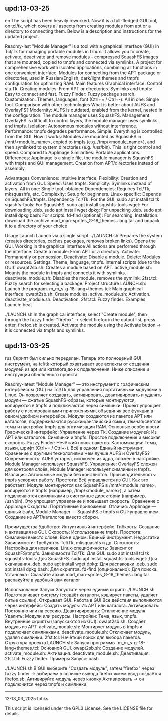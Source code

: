 upd:13-03-25
------------
en
The script has been heavily reworked. Now it is a full-fledged GUI tool, on tcl/tk, which covers all aspects from creating modules from apt or a directory to connecting them. Below is a description and instructions for the updated project.


Readmy-last
"Module Manager" is a tool with a graphical interface (GUI) in Tcl/Tk for managing portable modules in Linux. It allows you to create, activate, deactivate and remove modules - compressed SquashFS images that are mounted, copied to tmpfs and connected via symlinks. A project for comprehensive work with isolated applications, combining all functions in one convenient interface.
Modules for connecting from the APT package or directories, used in Russian/English, dark/light themes and tmpfs configuration for optimizing RAM.
Main features
Graphical interface: Control via Tk.
Creating modules: From APT or directories.
Symlinks and tmpfs: Easy to connect and fast.
Fuzzy Finder: Fuzzy package search.
Customization: Themes, languages, font (Ctrl+= / Ctrl+-).
All in one: Single tool.
Comparison with other technologies
What is better about AUFS and OverlayFS?
Modernity: AUFS is outdated, enabled from the kernel, nested in the configuration. The module manager uses SquashFS.
Management: OverlayFS is difficult to control layers, the module manager uses symlinks and tmpfs.
Isolation: Autonomous modules without interference.
Performance: tmpfs degrades performance.
Simple: Everything is controlled from the GUI.
How it works: Modules are mounted as SquashFS in /mnt/<module_name>, copied to tmpfs (e.g. /tmp/<module_name>), and then symlinked to system directories (e.g. /usr/bin). This is tight control and speed.
Compared to AppImage
Similarities: Portable applications.
Differences: AppImage is a single file, the module manager is SquashFS with tmpfs and GUI management. Creation from APT/directories instead of assembly.

Advantages
Convenience: Intuitive interface.
Flexibility: Creation and activation from GUI.
Speed: Uses tmpfs.
Simplicity: Symlinks instead of layers.
All in one: Single tool.
obtained
Dependencies: Requires Tcl/Tk, mksquashfs, etc.
Complexity: Setup for beginners.
Linux-specific: Depends on SquashFS/tmpfs.
Dependency
Tcl/Tk: For the GUI.
sudo apt install tcl tk
sqashfs-tools: For SquashFS.
sudo apt install squshfs-tools
wget: For downloading .deb.
sudo apt install wget
dpkg: For unpacking .deb.
sudo apt install dpkg
bash: For scripts.
fd-find (optional): For searching.
Installation: download the archive mod_man-sprites_G-18_themes+lang.tar and unpack it to a directory of your choice

Usage
Launch
Launch via a single script:
./LAUNCH.sh
Prepares the system (creates directories, caches packages, removes broken links).
Opens the GUI.
Working in the graphical interface
All actions are performed through the interface:
Create a module: From APT or a directory.
Activate: Permanently or per session.
Deactivate: Disable a module.
Delete: Modules or resources.
Settings: Theme, language, tmpfs.
Internal scripts (due to the GUI):
owapt2sb.sh: Creates a module based on APT.
active_module.sh: Mounts the module in tmpfs and connects it with symlinks.
deactivate_module.sh: Disables the module, removes the symlink.
2fst.tcl: Fuzzy search for selecting a package.
Project structure
LAUNCH.sh: Launch the program.
m_m_s-g-18-lang+themes.tcl: Main graphical interface.
owapt2sb.sh: Create modules.
active_module.sh: Activation.
deactivate_module.sh: Deactivation.
2fst.tcl: Fuzzy finder.
Examples
Launch:
beat

./LAUNCH.sh
In the graphical interface, select "Create module", then through the fuzzy finder "firefox" → select firefox in the output list, press enter, firefox.sb is created.
Activate the module using the Activate button → it is connected via tmpfs and symlinks.

upd:13-03-25
-----------
rus
Скрипт был сильно переделан. Теперь это полноценый GUI инструмент, на tcl/tk  который охватывает все аспекты от создания модулей из apt или каталога,до их подключения. Ниже описание и инструкции обновленого проекта.

Readmy-latest
"Module Manager" — это инструмент с графическим интерфейсом (GUI) на Tcl/Tk для управления портативными модулями в Linux. Он позволяет создавать, активировать, деактивировать и удалять модули — сжатые SquashFS-образы, которые монтируются, копируются в tmpfs и подключаются через симлинки. Проект упрощает работу с изолированными приложениями, объединяя все функции в одном удобном интерфейсе.
Модули создаются из пакетов APT или каталогов, поддерживаются русский/английский языки, тёмная/светлая темы и настройка tmpfs для оптимизации RAM.
Основные особенности
Графический интерфейс: Управление через Tk.
Создание модулей: Из APT или каталогов.
Симлинки и tmpfs: Простое подключение и высокая скорость.
Fuzzy Finder: Нечёткий поиск пакетов.
Кастомизация: Темы, языки, шрифт (Ctrl+= / Ctrl+-).
Всё в одном: Единый инструмент.
Сравнение с другими технологиями
Чем лучше AUFS и OverlayFS?
Современность: AUFS устарел, исключён из ядра, сложен в настройке. Module Manager использует SquashFS.
Управление: OverlayFS сложен для контроля слоёв, Module Manager использует симлинки и tmpfs.
Изоляция: Автономные модули без конфликтов.
Производительность: tmpfs ускоряет работу.
Простота: Всё управляется из GUI.
Как это работает: Модули монтируются как SquashFS в /mnt/<module_name>, копируются в tmpfs (например, /tmp/<module_name>), а затем подключаются симлинками в системные директории (например, /usr/bin). Это упрощает управление и повышает скорость.
Сравнение с AppImage
Сходства: Портативные приложения.
Отличия: AppImage — единый файл, Module Manager — SquashFS с tmpfs и GUI-управлением. Создание из APT/каталогов вместо сборки.

Преимущества
Удобство: Интуитивный интерфейс.
Гибкость: Создание и активация из GUI.
Скорость: Использование tmpfs.
Простота: Симлинки вместо слоёв.
Всё в одном: Единый инструмент.
Недостатки
Зависимости: Требуются Tcl/Tk, mksquashfs и др.
Сложность: Настройка для новичков.
Linux-специфичность: Зависит от SquashFS/tmpfs.
Зависимости
Tcl/Tk: Для GUI.
sudo apt install tcl tk
squashfs-tools: Для SquashFS.
sudo apt install squashfs-tools
wget: Для скачивания .deb.
sudo apt install wget
dpkg: Для распаковки .deb.
sudo apt install dpkg
bash: Для скриптов.
fd-find (опционально): Для поиска.
Установка : Скачайте архив mod_man-sprites_G-18_themes+lang.tar распакуйте в удобный вам каталог 

Использование
Запуск
Запустите через единый скрипт:
./LAUNCH.sh
Подготавливает систему (создаёт каталоги, кэширует пакеты, удаляет битые ссылки).
Открывает GUI.
Работа в GUI
Все действия выполняются через интерфейс:
Создать модуль: Из APT или каталога.
Активировать: Постоянно или на сессию.
Деактивировать: Отключение модуля.
Удалить: Модули или ресурсы.
Настройки: Тема, язык, tmpfs.
Внутренние скрипты (запускаются из GUI):
owapt2sb.sh: Создаёт модуль из APT.
activate_module.sh: Монтирует модуль в tmpfs и подключает симлинками.
deactivate_module.sh: Отключает модуль, удаляя симлинки.
2fst.tcl: Нечёткий поиск для выбора пакетов.
Структура проекта
LAUNCH.sh: Запуск программы.
m_m_s-g-18-lang+themes.tcl: Основной GUI.
owapt2sb.sh: Создание модулей.
activate_module.sh: Активация.
deactivate_module.sh: Деактивация.
2fst.tcl: Fuzzy finder.
Примеры
Запуск:
bash

./LAUNCH.sh
В GUI выберите "Создать модуль", затем "firefox" через fuzzy finder → выбираем в ссписке вывода  firefox жмем ввод создаётся firefox.sb.
Активируйте модуль через кнопку Активировать → он подключится через tmpfs и симлинки.

--------------------------------------------------------------
12-13_03_2025 totiks

This script is licensed under the GPL3 License. See the LICENSE file for details.
